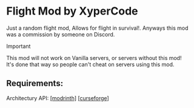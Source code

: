 # Flight Mod by XyperCode

Just a random flight mod, Allows for flight in survival!.
Anyways this mod was a commission by someone on Discord.

> [!important]
> This mod will not work on Vanilla servers, or servers without this mod!  
> It's done that way so people can't cheat on servers using this mod.

## Requirements:
Architectury API: [[modrinth]](https://modrinth.com/mod/architectury-api) [[curseforge]](https://curseforge.com/minecraft/mc-mods/architectury-api)  
